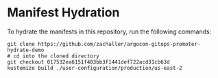 # Manifest Hydration

To hydrate the manifests in this repository, run the following commands:

```shell
git clone https://github.com/zachaller/argocon-gitops-promoter-hydrate-demo
# cd into the cloned directory
git checkout 017532ea6151f403bb3f1441def722acd31cb63d
kustomize build ./user-configuration/production/us-east-2
```
